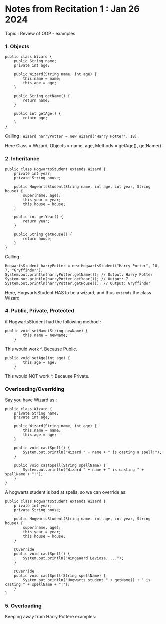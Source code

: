 # Notes from Recitation 1 : Jan 26 2024

Topic : Review of OOP - examples

### 1. Objects

```
public class Wizard {
    public String name;
    private int age;
    
    public Wizard(String name, int age) {
        this.name = name;
        this.age = age;
    }
    
    public String getName() {
        return name;
    }
    
    public int getAge() {
        return age;
    }
}
```
Calling : `Wizard harryPotter = new Wizard("Harry Potter", 18);`

Here Class = Wizard, Objects = name, age, Methods = getAge(), getName()

### 2. Inheritance

```
public class HogwartsStudent extends Wizard {
    private int year;
    private String house;

    public HogwartsStudent(String name, int age, int year, String house) {
        super(name, age);
        this.year = year;
        this.house = house;
    }

    public int getYear() {
        return year;
    }

    public String getHouse() {
        return house;
    }
}
```

Calling : 
```
HogwartsStudent harryPotter = new HogwartsStudent("Harry Potter", 18, 7, "Gryffindor");
System.out.println(harryPotter.getName()); // Output: Harry Potter
System.out.println(harryPotter.getYear()); // Output: 7
System.out.println(harryPotter.getHouse()); // Output: Gryffindor
```

Here, HogwartsStudent HAS to be a wizard, and thus `extends` the class Wizard

### 4. Public, Private, Protected
if HogwartsStudent had the following method : 

```
public void setName(String newName) {
        this.name = newName;
    }
```
This would work ^. Because Public.

```
public void setAge(int age) {
        this.age = age;
    }
```
This would NOT work ^. Because Private.

### Overloading/Overriding

Say you have Wizard as :

```
public class Wizard {
    private String name;
    private int age;

    public Wizard(String name, int age) {
        this.name = name;
        this.age = age;
    }

    public void castSpell() {
        System.out.println("Wizard " + name + " is casting a spell!");
    }

    public void castSpell(String spellName) {
        System.out.println("Wizard " + name + " is casting " + spellName + "!");
    }
}
```

A hogwarts student is bad at spells, so we can override as: 
```
public class HogwartsStudent extends Wizard {
    private int year;
    private String house;

    public HogwartsStudent(String name, int age, int year, String house) {
        super(name, age);
        this.year = year;
        this.house = house;
    }

    @Override
    public void castSpell() {
        System.out.println("Wingaaard Leviosa.....");
    }

    @Override
    public void castSpell(String spellName) {
        System.out.println("Hogwarts student " + getName() + " is casting " + spellName + "!");
    }
}
```

### 5. Overloading

Keeping away from Harry Pottere examples:


